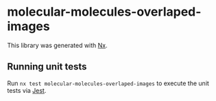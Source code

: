 # molecular-molecules-overlaped-images

This library was generated with [Nx](https://nx.dev).

## Running unit tests

Run `nx test molecular-molecules-overlaped-images` to execute the unit tests via [Jest](https://jestjs.io).
